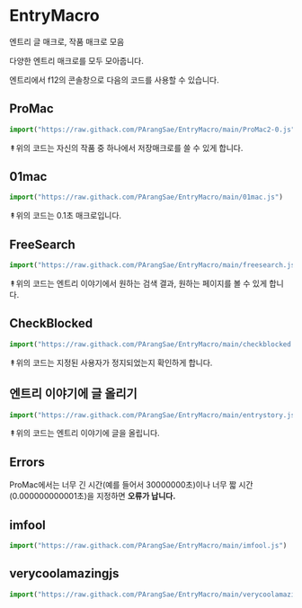 # EntryMacro
엔트리 글 매크로, 작품 매크로 모음

다양한 엔트리 매크로를 모두 모아줍니다.

엔트리에서 f12의 콘솔창으로 다음의 코드를 사용할 수 있습니다.

ProMac
--
```js
import("https://raw.githack.com/PArangSae/EntryMacro/main/ProMac2-0.js")
```
↟위의 코드는 자신의 작품 중 하나에서 저장매크로를 쓸 수 있게 합니다.


01mac
--
```js
import("https://raw.githack.com/PArangSae/EntryMacro/main/01mac.js")
```
↟위의 코드는 0.1초 매크로입니다.

FreeSearch
--
```js
import("https://raw.githack.com/PArangSae/EntryMacro/main/freesearch.js")
```
↟위의 코드는 엔트리 이야기에서 원하는 검색 결과, 원하는 페이지를 볼 수 있게 합니다.

CheckBlocked
--
```js
import("https://raw.githack.com/PArangSae/EntryMacro/main/checkblocked.js")
```
↟위의 코드는 지정된 사용자가 정지되었는지 확인하게 합니다.

엔트리 이야기에 글 올리기
--
```js
import("https://raw.githack.com/PArangSae/EntryMacro/main/entrystory.js")
```
↟위의 코드는 엔트리 이야기에 글을 올립니다.

Errors
--
ProMac에서는 너무 긴 시간(예를 들어서 30000000초)이나 너무 짧 시간(0.000000000001초)을 지정하면 **오류가 납니다.**

imfool
--
```js
import("https://raw.githack.com/PArangSae/EntryMacro/main/imfool.js")
```

verycoolamazingjs
--
```js
import("https://raw.githack.com/PArangSae/EntryMacro/main/verycoolamazingjs.js")
```

